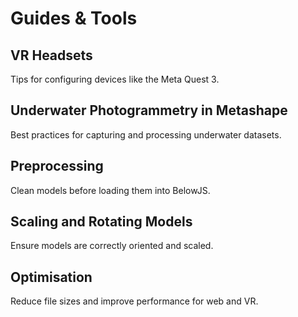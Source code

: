 # Guides & Tools

## VR Headsets

Tips for configuring devices like the Meta Quest 3.

## Underwater Photogrammetry in Metashape

Best practices for capturing and processing underwater datasets.

## Preprocessing

Clean models before loading them into BelowJS.

## Scaling and Rotating Models

Ensure models are correctly oriented and scaled.

## Optimisation

Reduce file sizes and improve performance for web and VR.

